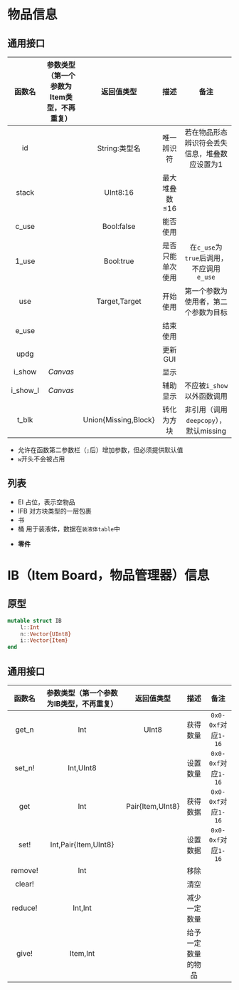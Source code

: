 # 物品信息
## 通用接口
|函数名|参数类型（第一个参数为Item类型，不再重复）|返回值类型|描述|备注|
|:-:|:-:|:-:|:-:|:-:|
|id||String:类型名|唯一辨识符|若在物品形态辨识符会丢失信息，堆叠数应设置为1|
|stack||UInt8:16|最大堆叠数≤16|
|c_use||Bool:false|能否使用||
|1_use||Bool:true|是否只能单次使用|在`c_use`为`true`后调用，不应调用`e_use`|
|use||Target,Target|开始使用|第一个参数为使用者，第二个参数为目标|
|e_use|||结束使用||
|updg|||更新GUI||
|i_show|*Canvas*||显示||
|i_show_l|*Canvas*||辅助显示|不应被`i_show`以外函数调用|
|t_blk||Union{Missing,Block}|转化为方块|非引用（调用`deepcopy`），默认missing|

* 允许在函数第二参数栏（`;`后）增加参数，但必须提供默认值
* `w`开头不会被占用

## 列表
+ EI 占位，表示空物品
+ IFB 对方块类型的一层包裹
+ 书
+ 桶 用于装液体，数据在`装液体table`中
* **零件**

# IB（Item Board，物品管理器）信息
## 原型
```jl
mutable struct IB
	l::Int
	n::Vector{UInt8}
	i::Vector{Item}
end
```

## 通用接口
|函数名|参数类型（第一个参数为IB类型，不再重复）|返回值类型|描述|备注|
|:-:|:-:|:-:|:-:|:-:|
|get_n|Int|UInt8|获得数量|`0x0-0xf`对应`1-16`|
|set_n!|Int,UInt8||设置数量|`0x0-0xf`对应`1-16`|
|get|Int|Pair{Item,UInt8}|获得数据|`0x0-0xf`对应`1-16`|
|set!|Int,Pair{Item,UInt8}||设置数据|`0x0-0xf`对应`1-16`|
|remove!|Int||移除||
|clear!|||清空||
|reduce!|Int,Int||减少一定数量||
|give!|Item,Int||给予一定数量的物品||
